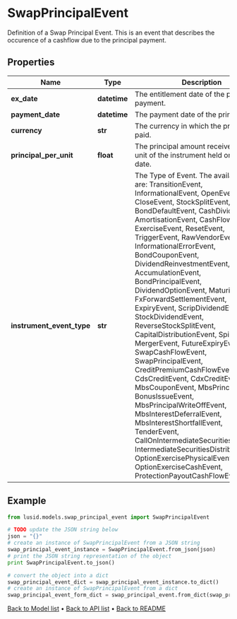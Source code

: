 # SwapPrincipalEvent

Definition of a Swap Principal Event.  This is an event that describes the occurence of a cashflow due to the principal payment.

## Properties
Name | Type | Description | Notes
------------ | ------------- | ------------- | -------------
**ex_date** | **datetime** | The entitlement date of the principal payment. | 
**payment_date** | **datetime** | The payment date of the principal. | 
**currency** | **str** | The currency in which the principal is paid. | 
**principal_per_unit** | **float** | The principal amount received for each unit of the instrument held on the ex date. | [optional] 
**instrument_event_type** | **str** | The Type of Event. The available values are: TransitionEvent, InformationalEvent, OpenEvent, CloseEvent, StockSplitEvent, BondDefaultEvent, CashDividendEvent, AmortisationEvent, CashFlowEvent, ExerciseEvent, ResetEvent, TriggerEvent, RawVendorEvent, InformationalErrorEvent, BondCouponEvent, DividendReinvestmentEvent, AccumulationEvent, BondPrincipalEvent, DividendOptionEvent, MaturityEvent, FxForwardSettlementEvent, ExpiryEvent, ScripDividendEvent, StockDividendEvent, ReverseStockSplitEvent, CapitalDistributionEvent, SpinOffEvent, MergerEvent, FutureExpiryEvent, SwapCashFlowEvent, SwapPrincipalEvent, CreditPremiumCashFlowEvent, CdsCreditEvent, CdxCreditEvent, MbsCouponEvent, MbsPrincipalEvent, BonusIssueEvent, MbsPrincipalWriteOffEvent, MbsInterestDeferralEvent, MbsInterestShortfallEvent, TenderEvent, CallOnIntermediateSecuritiesEvent, IntermediateSecuritiesDistributionEvent, OptionExercisePhysicalEvent, OptionExerciseCashEvent, ProtectionPayoutCashFlowEvent | 

## Example

```python
from lusid.models.swap_principal_event import SwapPrincipalEvent

# TODO update the JSON string below
json = "{}"
# create an instance of SwapPrincipalEvent from a JSON string
swap_principal_event_instance = SwapPrincipalEvent.from_json(json)
# print the JSON string representation of the object
print SwapPrincipalEvent.to_json()

# convert the object into a dict
swap_principal_event_dict = swap_principal_event_instance.to_dict()
# create an instance of SwapPrincipalEvent from a dict
swap_principal_event_form_dict = swap_principal_event.from_dict(swap_principal_event_dict)
```
[Back to Model list](../README.md#documentation-for-models) &#8226; [Back to API list](../README.md#documentation-for-api-endpoints) &#8226; [Back to README](../README.md)


